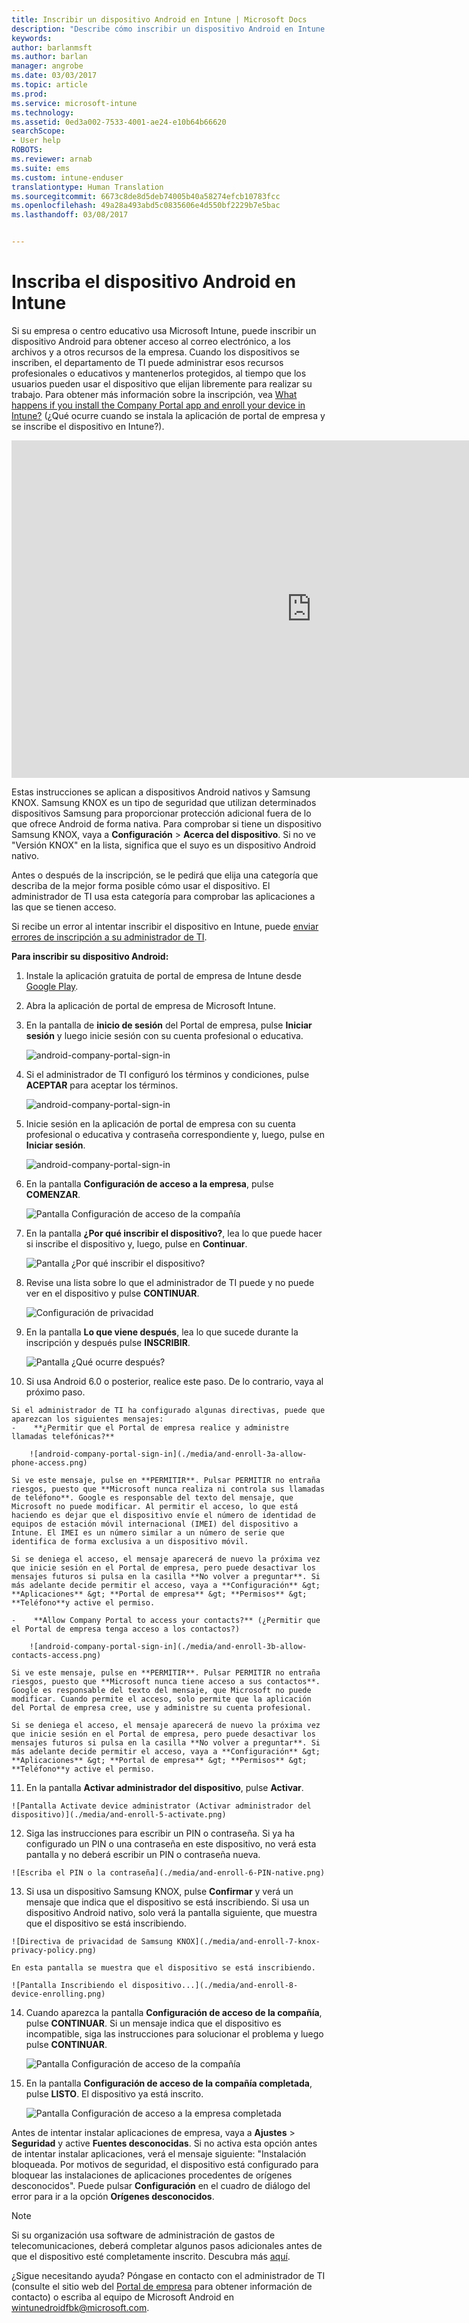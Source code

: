 ```yaml
---
title: Inscribir un dispositivo Android en Intune | Microsoft Docs
description: "Describe cómo inscribir un dispositivo Android en Intune."
keywords: 
author: barlanmsft
ms.author: barlan
manager: angrobe
ms.date: 03/03/2017
ms.topic: article
ms.prod: 
ms.service: microsoft-intune
ms.technology: 
ms.assetid: 0ed3a002-7533-4001-ae24-e10b64b66620
searchScope:
- User help
ROBOTS: 
ms.reviewer: arnab
ms.suite: ems
ms.custom: intune-enduser
translationtype: Human Translation
ms.sourcegitcommit: 6673c8de8d5deb74005b40a58274efcb10783fcc
ms.openlocfilehash: 49a28a493abd5c0835606e4d550bf2229b7e5bac
ms.lasthandoff: 03/08/2017


---
```



# <a name="enroll-your-android-device-in-intune"></a>Inscriba el dispositivo Android en Intune

Si su empresa o centro educativo usa Microsoft Intune, puede inscribir un dispositivo Android para obtener acceso al correo electrónico, a los archivos y a otros recursos de la empresa. Cuando los dispositivos se inscriben, el departamento de TI puede administrar esos recursos profesionales o educativos y mantenerlos protegidos, al tiempo que los usuarios pueden usar el dispositivo que elijan libremente para realizar su trabajo. Para obtener más información sobre la inscripción, vea [What happens if you install the Company Portal app and enroll your device in Intune?](what-happens-if-you-install-the-Company-Portal-app-and-enroll-your-device-in-intune-android.md) (¿Qué ocurre cuando se instala la aplicación de portal de empresa y se inscribe el dispositivo en Intune?).

<iframe src="https://channel9.msdn.com/Series/IntuneEnrollment/Android-Enrollment/player" width="960" height="540" allowFullScreen frameBorder="0"></iframe>

Estas instrucciones se aplican a dispositivos Android nativos y Samsung KNOX. Samsung KNOX es un tipo de seguridad que utilizan determinados dispositivos Samsung para proporcionar protección adicional fuera de lo que ofrece Android de forma nativa. Para comprobar si tiene un dispositivo Samsung KNOX, vaya a **Configuración** > **Acerca del dispositivo**. Si no ve "Versión KNOX" en la lista, significa que el suyo es un dispositivo Android nativo.

Antes o después de la inscripción, se le pedirá que elija una categoría que describa de la mejor forma posible cómo usar el dispositivo. El administrador de TI usa esta categoría para comprobar las aplicaciones a las que se tienen acceso.

Si recibe un error al intentar inscribir el dispositivo en Intune, puede [enviar errores de inscripción a su administrador de TI](send-enrollment-errors-to-your-it-admin-android.md).

**Para inscribir su dispositivo Android:**

1.  Instale la aplicación gratuita de portal de empresa de Intune desde [Google Play](http://play.google.com/store/apps/details?id=com.microsoft.windowsintune.companyportal).

2.  Abra la aplicación de portal de empresa de Microsoft Intune.

3.  En la pantalla de **inicio de sesión** del Portal de empresa, pulse **Iniciar sesión** y luego inicie sesión con su cuenta profesional o educativa.

    ![android-company-portal-sign-in](./media/and-enroll-0-welcome-screen.png)   

4.  Si el administrador de TI configuró los términos y condiciones, pulse **ACEPTAR** para aceptar los términos.

    ![android-company-portal-sign-in](./media/and-enroll-3-accept-terms.png)

5.  Inicie sesión en la aplicación de portal de empresa con su cuenta profesional o educativa y contraseña correspondiente y, luego, pulse en **Iniciar sesión**.

    ![android-company-portal-sign-in](./media/and-enroll-2-cp-sign-in.png)

6.  En la pantalla **Configuración de acceso a la empresa**, pulse **COMENZAR**.

    ![Pantalla Configuración de acceso de la compañía](./media/and-enroll-4a-comp-access-setup.png)

7.  En la pantalla **¿Por qué inscribir el dispositivo?**, lea lo que puede hacer si inscribe el dispositivo y, luego, pulse en **Continuar**.

    ![Pantalla ¿Por qué inscribir el dispositivo?](./media/and-enroll-4b-why-enroll.png)

8.  Revise una lista sobre lo que el administrador de TI puede y no puede ver en el dispositivo y pulse **CONTINUAR**.

    ![Configuración de privacidad](./media/and-enroll-4c-we-care-privacy.png)

9.  En la pantalla **Lo que viene después**, lea lo que sucede durante la inscripción y después pulse **INSCRIBIR**.

    ![Pantalla ¿Qué ocurre después?](./media/and-enroll-4d-what-comes-next.png)

10.  Si usa Android 6.0 o posterior, realice este paso. De lo contrario, vaya al próximo paso.

    Si el administrador de TI ha configurado algunas directivas, puede que aparezcan los siguientes mensajes:
    -    **¿Permitir que el Portal de empresa realice y administre llamadas telefónicas?**

        ![android-company-portal-sign-in](./media/and-enroll-3a-allow-phone-access.png)

    Si ve este mensaje, pulse en **PERMITIR**. Pulsar PERMITIR no entraña riesgos, puesto que **Microsoft nunca realiza ni controla sus llamadas de teléfono**. Google es responsable del texto del mensaje, que Microsoft no puede modificar. Al permitir el acceso, lo que está haciendo es dejar que el dispositivo envíe el número de identidad de equipos de estación móvil internacional (IMEI) del dispositivo a Intune. El IMEI es un número similar a un número de serie que identifica de forma exclusiva a un dispositivo móvil.

    Si se deniega el acceso, el mensaje aparecerá de nuevo la próxima vez que inicie sesión en el Portal de empresa, pero puede desactivar los mensajes futuros si pulsa en la casilla **No volver a preguntar**. Si más adelante decide permitir el acceso, vaya a **Configuración** &gt; **Aplicaciones** &gt; **Portal de empresa** &gt; **Permisos** &gt; **Teléfono**y active el permiso.

    -    **Allow Company Portal to access your contacts?** (¿Permitir que el Portal de empresa tenga acceso a los contactos?)

        ![android-company-portal-sign-in](./media/and-enroll-3b-allow-contacts-access.png)

    Si ve este mensaje, pulse en **PERMITIR**. Pulsar PERMITIR no entraña riesgos, puesto que **Microsoft nunca tiene acceso a sus contactos**. Google es responsable del texto del mensaje, que Microsoft no puede modificar. Cuando permite el acceso, solo permite que la aplicación del Portal de empresa cree, use y administre su cuenta profesional.

    Si se deniega el acceso, el mensaje aparecerá de nuevo la próxima vez que inicie sesión en el Portal de empresa, pero puede desactivar los mensajes futuros si pulsa en la casilla **No volver a preguntar**. Si más adelante decide permitir el acceso, vaya a **Configuración** &gt; **Aplicaciones** &gt; **Portal de empresa** &gt; **Permisos** &gt; **Teléfono**y active el permiso.

11.  En la pantalla **Activar administrador del dispositivo**, pulse **Activar**.

    ![Pantalla Activate device administrator (Activar administrador del dispositivo)](./media/and-enroll-5-activate.png)

12.  Siga las instrucciones para escribir un PIN o contraseña. Si ya ha configurado un PIN o una contraseña en este dispositivo, no verá esta pantalla y no deberá escribir un PIN o contraseña nueva.

    ![Escriba el PIN o la contraseña](./media/and-enroll-6-PIN-native.png)

13.  Si usa un dispositivo Samsung KNOX, pulse **Confirmar** y verá un mensaje que indica que el dispositivo se está inscribiendo. Si usa un dispositivo Android nativo, solo verá la pantalla siguiente, que muestra que el dispositivo se está inscribiendo.

    ![Directiva de privacidad de Samsung KNOX](./media/and-enroll-7-knox-privacy-policy.png)

    En esta pantalla se muestra que el dispositivo se está inscribiendo.

    ![Pantalla Inscribiendo el dispositivo...](./media/and-enroll-8-device-enrolling.png)

14. Cuando aparezca la pantalla **Configuración de acceso de la compañía**, pulse **CONTINUAR**. Si un mensaje indica que el dispositivo es incompatible, siga las instrucciones para solucionar el problema y luego pulse **CONTINUAR**.

    ![Pantalla Configuración de acceso de la compañía](./media/and-enroll-9-comp-access-setup.png)  

11. En la pantalla **Configuración de acceso de la compañía completada**, pulse **LISTO**. El dispositivo ya está inscrito.

    ![Pantalla Configuración de acceso a la empresa completada](./media/and-enroll-10-comp-access-setup-complete.png)

Antes de intentar instalar aplicaciones de empresa, vaya a **Ajustes** &gt; **Seguridad** y active **Fuentes desconocidas**. Si no activa esta opción antes de intentar instalar aplicaciones, verá el mensaje siguiente: "Instalación bloqueada. Por motivos de seguridad, el dispositivo está configurado para bloquear las instalaciones de aplicaciones procedentes de orígenes desconocidos". Puede pulsar **Configuración** en el cuadro de diálogo del error para ir a la opción **Orígenes desconocidos**.

> [!Note]
> Si su organización usa software de administración de gastos de telecomunicaciones, deberá completar algunos pasos adicionales antes de que el dispositivo esté completamente inscrito. Descubra más [aquí](enroll-your-device-with-telecom-expense-management-android.md).

¿Sigue necesitando ayuda? Póngase en contacto con el administrador de TI (consulte el sitio web del [Portal de empresa](http://portal.manage.microsoft.com) para obtener información de contacto) o escriba al equipo de Microsoft Android en wintunedroidfbk@microsoft.com.

